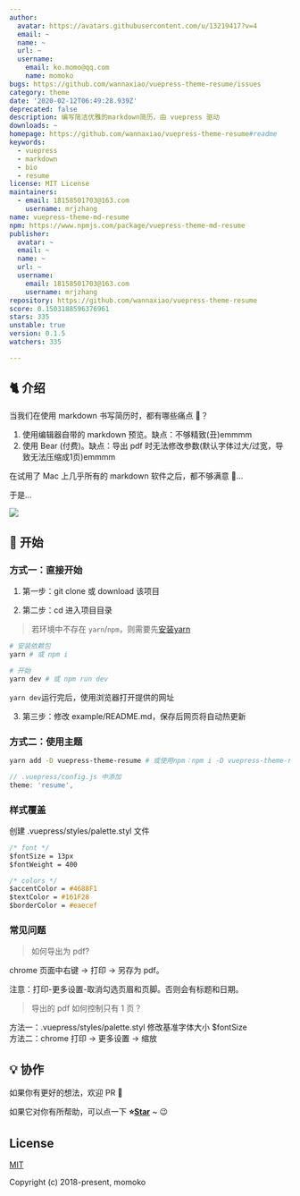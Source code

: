 ```yaml
---
author:
  avatar: https://avatars.githubusercontent.com/u/13219417?v=4
  email: ~
  name: ~
  url: ~
  username:
    email: ko.momo@qq.com
    name: momoko
bugs: https://github.com/wannaxiao/vuepress-theme-resume/issues
category: theme
date: '2020-02-12T06:49:28.939Z'
deprecated: false
description: 编写简洁优雅的markdown简历，由 vuepress 驱动
downloads: ~
homepage: https://github.com/wannaxiao/vuepress-theme-resume#readme
keywords:
  - vuepress
  - markdown
  - bio
  - resume
license: MIT License
maintainers:
  - email: 18158501703@163.com
    username: mrjzhang
name: vuepress-theme-md-resume
npm: https://www.npmjs.com/package/vuepress-theme-md-resume
publisher:
  avatar: ~
  email: ~
  name: ~
  url: ~
  username:
    email: 18158501703@163.com
    username: mrjzhang
repository: https://github.com/wannaxiao/vuepress-theme-resume
score: 0.1503188596376961
stars: 335
unstable: true
version: 0.1.5
watchers: 335

---
```


## 🐈 介绍

当我们在使用 markdown 书写简历时，都有哪些痛点 🤒？

1.  使用编辑器自带的 markdown 预览。缺点：不够精致(丑)emmmm
2.  使用 Bear (付费)。缺点：导出 pdf 时无法修改参数(默认字体过大/过宽，导致无法压缩成1页)emmmm

在试用了 Mac 上几乎所有的 markdown 软件之后，都不够满意 🤕...

于是...

![](imgs/eg.jpg)

## 🚀 开始

### 方式一：直接开始

1.  第一步：git clone 或 download 该项目

2.  第二步：cd 进入项目目录

> 若环境中不存在 `yarn`/`npm`，则需要先[安装yarn](https://yarnpkg.com/zh-Hans/docs/install)

```bash
# 安装依赖包
yarn # 或 npm i

# 开始
yarn dev # 或 npm run dev
```

`yarn dev`运行完后，使用浏览器打开提供的网址

3.  第三步：修改 example/README.md，保存后网页将自动热更新

### 方式二：使用主题

```bash
yarn add -D vuepress-theme-resume # 或使用npm：npm i -D vuepress-theme-resume
```

```js
// .vuepress/config.js 中添加
theme: 'resume',
```

### 样式覆盖

创建 .vuepress/styles/palette.styl 文件

```css
/* font */
$fontSize = 13px
$fontWeight = 400

/* colors */
$accentColor = #4688F1
$textColor = #161F28
$borderColor = #eaecef
```

### 常见问题

> 如何导出为 pdf?

chrome 页面中右键 -> 打印 -> 另存为 pdf。

注意：打印-更多设置-取消勾选页眉和页脚。否则会有标题和日期。

> 导出的 pdf 如何控制只有 1 页？

方法一：.vuepress/styles/palette.styl 修改基准字体大小 $fontSize <br>
方法二：chrome 打印 -> 更多设置 -> 缩放

## 💡 协作

如果你有更好的想法，欢迎 PR 👏

如果它对你有所帮助，可以点一下 <b>⭐️<a href="#">Star</a></b> ~ 😉

## License

[MIT](http://opensource.org/licenses/MIT)

Copyright (c) 2018-present, momoko

